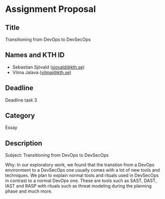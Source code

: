 # Assignment Proposal

## Title

Transitioning from DevOps to DevSecOps

## Names and KTH ID
  - Sebastian Sjövald (sjovald@kth.se)
  - Vilma Jalava (vilmaj@kth.se)

## Deadline

Deadline task 3

## Category

Essay

## Description

Subject: Transitioning from DevOps to DevSecOps 

Why: In our exploratory work, we found that the transtion from a DevOps environment to a DevSecOps one usually comes with a lot of new tools and techniques. We plan to explain normal tools and rituals used in DevSecOps in contrast to a normal DevOps one. These are tools such as SAST, DAST, IAST and RASP with rituals such as threat modeling during the planning phase and much more.